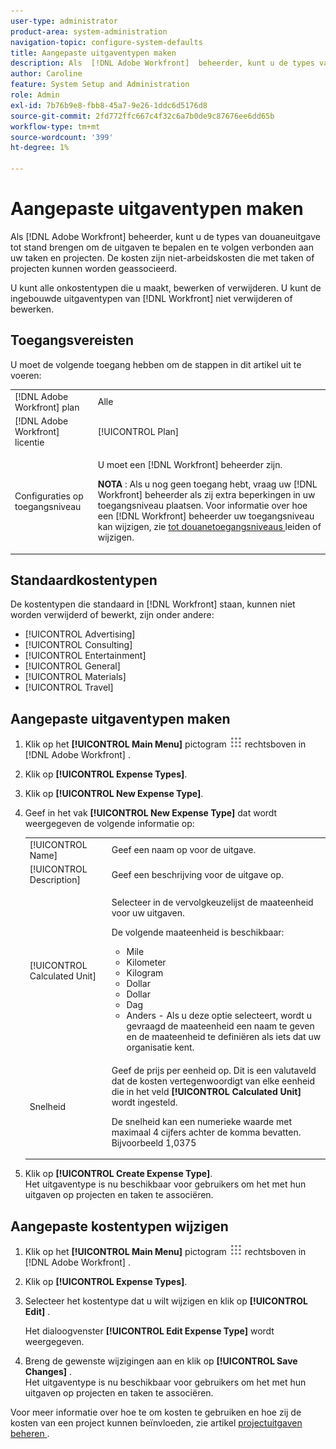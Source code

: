 ```yaml
---
user-type: administrator
product-area: system-administration
navigation-topic: configure-system-defaults
title: Aangepaste uitgaventypen maken
description: Als  [!DNL Adobe Workfront]  beheerder, kunt u de types van douanefoto tot stand brengen om de uitgaven te bepalen en te volgen verbonden aan uw taken en projecten. De kosten zijn niet-arbeidskosten die met taken of projecten kunnen worden geassocieerd.
author: Caroline
feature: System Setup and Administration
role: Admin
exl-id: 7b76b9e8-fbb8-45a7-9e26-1ddc6d5176d8
source-git-commit: 2fd772ffc667c4f32c6a7b0de9c87676ee6dd65b
workflow-type: tm+mt
source-wordcount: '399'
ht-degree: 1%

---
```


# Aangepaste uitgaventypen maken

<!--**DON'T DELETE, DRAFT OR HIDE THIS ARTICLE. IT IS LINKED TO THE PRODUCT THROUGH THE CONTEXT SENSITIVE HELP LINKS.-->

Als [!DNL Adobe Workfront] beheerder, kunt u de types van douaneuitgave tot stand brengen om de uitgaven te bepalen en te volgen verbonden aan uw taken en projecten. De kosten zijn niet-arbeidskosten die met taken of projecten kunnen worden geassocieerd.

U kunt alle onkostentypen die u maakt, bewerken of verwijderen. U kunt de ingebouwde uitgaventypen van [!DNL Workfront] niet verwijderen of bewerken.

## Toegangsvereisten

U moet de volgende toegang hebben om de stappen in dit artikel uit te voeren:

<table style="table-layout:auto"> 
 <col> 
 <col> 
 <tbody> 
  <tr> 
   <td role="rowheader">[!DNL Adobe Workfront] plan</td> 
   <td>Alle</td> 
  </tr> 
  <tr> 
   <td role="rowheader">[!DNL Adobe Workfront] licentie</td> 
   <td>[!UICONTROL Plan]</td> 
  </tr> 
  <tr> 
   <td role="rowheader">Configuraties op toegangsniveau</td> 
   <td> <p>U moet een [!DNL Workfront] beheerder zijn.</p> <p><b> NOTA </b>: Als u nog geen toegang hebt, vraag uw [!DNL Workfront] beheerder als zij extra beperkingen in uw toegangsniveau plaatsen. Voor informatie over hoe een [!DNL Workfront] beheerder uw toegangsniveau kan wijzigen, zie <a href="../../../administration-and-setup/add-users/configure-and-grant-access/create-modify-access-levels.md" class="MCXref xref"> tot douanetoegangsniveaus </a> leiden of wijzigen.</p> </td> 
  </tr> 
 </tbody> 
</table>

## Standaardkostentypen

De kostentypen die standaard in [!DNL Workfront] staan, kunnen niet worden verwijderd of bewerkt, zijn onder andere:

* [!UICONTROL Advertising]
* [!UICONTROL Consulting]
* [!UICONTROL Entertainment]
* [!UICONTROL General]
* [!UICONTROL Materials]
* [!UICONTROL Travel]

## Aangepaste uitgaventypen maken

1. Klik op het **[!UICONTROL Main Menu]** pictogram ![](assets/main-menu-icon.png) rechtsboven in [!DNL Adobe Workfront] .
1. Klik op **[!UICONTROL Expense Types]**.
1. Klik op **[!UICONTROL New Expense Type]**.
1. Geef in het vak **[!UICONTROL New Expense Type]** dat wordt weergegeven de volgende informatie op:

   <table style="table-layout:auto"> 
    <col> 
    <col> 
    <tbody> 
     <tr> 
      <td role="rowheader">[!UICONTROL Name]</td> 
      <td>Geef een naam op voor de uitgave.</td> 
     </tr> 
     <tr> 
      <td role="rowheader">[!UICONTROL Description]</td> 
      <td>Geef een beschrijving voor de uitgave op.</td> 
     </tr> 
     <tr> 
      <td role="rowheader">[!UICONTROL Calculated Unit]</td> 
      <td> <p>Selecteer in de vervolgkeuzelijst de maateenheid voor uw uitgaven.</p> <p>De volgende maateenheid is beschikbaar:</p> 
       <ul> 
        <li>Mile</li> 
        <li>Kilometer</li> 
        <li>Kilogram</li> 
        <li>Dollar</li> 
        <li>Dollar</li> 
        <li>Dag</li> 
        <li>Anders - Als u deze optie selecteert, wordt u gevraagd de maateenheid een naam te geven en de maateenheid te definiëren als iets dat uw organisatie kent.</li> 
       </ul> </td> 
     </tr> 
     <tr> 
      <td role="rowheader">Snelheid</td> 
      <td> <p>Geef de prijs per eenheid op. Dit is een valutaveld dat de kosten vertegenwoordigt van elke eenheid die in het veld <strong>[!UICONTROL Calculated Unit]</strong> wordt ingesteld. </p> <p>De snelheid kan een numerieke waarde met maximaal 4 cijfers achter de komma bevatten. Bijvoorbeeld 1,0375</p> </td> 
     </tr> 
    </tbody> 
   </table>

1. Klik op **[!UICONTROL Create Expense Type]**.\
   Het uitgaventype is nu beschikbaar voor gebruikers om het met hun uitgaven op projecten en taken te associëren.

## Aangepaste kostentypen wijzigen

1. Klik op het **[!UICONTROL Main Menu]** pictogram ![](assets/main-menu-icon.png) rechtsboven in [!DNL Adobe Workfront] .
1. Klik op **[!UICONTROL Expense Types]**.
1. Selecteer het kostentype dat u wilt wijzigen en klik op **[!UICONTROL Edit]** .

   Het dialoogvenster **[!UICONTROL Edit Expense Type]** wordt weergegeven.

1. Breng de gewenste wijzigingen aan en klik op **[!UICONTROL Save Changes]** .\
   Het uitgaventype is nu beschikbaar voor gebruikers om het met hun uitgaven op projecten en taken te associëren.

Voor meer informatie over hoe te om kosten te gebruiken en hoe zij de kosten van een project kunnen beïnvloeden, zie artikel [ projectuitgaven beheren ](../../../manage-work/projects/project-finances/manage-project-expenses.md).

